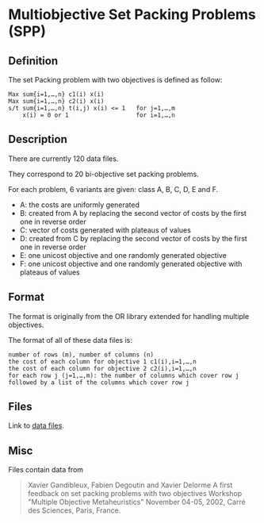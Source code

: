 # Multiobjective Set Packing Problems (SPP)

	
## Definition
The set Packing problem with two objectives is defined as follow:

    Max sum{i=1,…,n} c1(i) x(i)
    Max sum{i=1,…,n} c2(i) x(i)
    s/t sum{i=1,…,n} t(i,j) x(i) <= 1   for j=1,…,m
        x(i) = 0 or 1                   for i=1,…,n

## Description
There are currently 120 data files.

They correspond to 20 bi-objective set packing problems.

For each problem, 6 variants are given: class A, B, C, D, E and F.

+ A: the costs are uniformly generated
+ B: created from A by replacing the second vector of costs by the first one in reverse order
+ C: vector of costs generated with plateaus of values
+ D: created from C by replacing the second vector of costs by the first one in reverse order
+ E: one unicost objective and one randomly generated objective
+ F: one unicost objective and one randomly generated objective with plateaus of values

## Format
The format is originally from the OR library extended for handling multiple objectives.

The format of all of these data files is:

    number of rows (m), number of columns (n)
    the cost of each column for objective 1 c1(i),i=1,…,n
    the cost of each column for objective 2 c2(i),i=1,…,n
    for each row j (j=1,…,m): the number of columns which cover row j followed by a list of the columns which cover row j

## Files
Link to [data files](http://www.emse.fr/%7Edelorme/SetPacking.html#BOSPP).


## Misc
Files contain data from
> Xavier Gandibleux, Fabien Degoutin and Xavier Delorme
 A first feedback on set packing problems with two objectives
 Workshop "Multiple Objective Metaheuristics"
 November 04-05, 2002, Carré des Sciences, Paris, France.